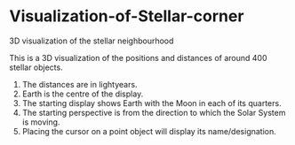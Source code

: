 # Visualization-of-Stellar-corner
3D visualization of the stellar neighbourhood

This is a 3D visualization of the positions and distances of around 400 stellar objects.

1) The distances are in lightyears.
2) Earth is the centre of the display.
3) The starting display shows Earth with the Moon in each of its quarters.
4) The starting perspective is from the direction to which the Solar System is moving.
5) Placing the cursor on a point object will display its name/designation.
